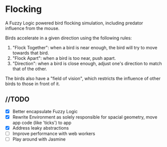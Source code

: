Flocking
========

A Fuzzy Logic powered bird flocking simulation, including predator influence from the mouse.

Birds accelerate in a given direction using the following rules:

1. "Flock Together": when a bird is near enough, the bird will try to move towards that bird.
2. "Flock Apart": when a bird is too near, push apart.
3. "Direction": when a bird is close enough, adjust one's direction to match that of the other.

The birds also have a "field of vision", which restricts the influence of other birds to those in front of it.

//TODO
------

- [x] Better encapsulate Fuzzy Logic
- [x] Rewrite Environment as solely responsible for spacial geometry, move app code (like 'ticks') to app
- [x] Address leaky abstractions
- [ ] Improve performance with web workers
- [ ] Play around with Jasmine
